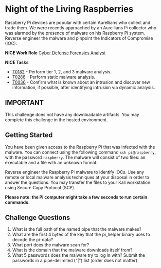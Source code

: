 # Night of the Living Raspberries

Raspberry Pi devices are popular with certain Aurellians who collect and trade them. We were recently approached by an Aurellians Pi collector who was alarmed by the presence of malware on his Raspberry Pi system. Reverse engineer the malware and pinpoint the Indicators of Compromise (IOC).

**NICE Work Role**
[Cyber Defense Forensics Analyst](https://niccs.cisa.gov/workforce-development/nice-framework/work-roles/cyber-defense-forensics-analyst)

 **NICE Tasks**
- [T0182](https://niccs.cisa.gov/workforce-development/nice-framework/tasks/t0182) - Perform tier 1, 2, and 3 malware analysis.
- [T0288](https://niccs.cisa.gov/workforce-development/nice-framework/tasks/t0288) - Perform static malware analysis.
- [T0036](https://niccs.cisa.gov/workforce-development/nice-framework/tasks/t0036) - Confirm what is known about an intrusion and discover new information, if possible, after identifying intrusion via dynamic analysis.

## IMPORTANT

This challenge does not have any downloadable artifacts. You may complete this challenge in the hosted environment.

## Getting Started

You have been given access to the Raspberry Pi that was infected with the malware. You can connect using the following command `ssh pi@raspberry`, with the password `raspberry`. The malware will consist of two files: an executable and a file with an unknown format. 

Reverse engineer the Raspberry Pi malware to identify IOCs. Use any remote or local malware analysis techniques at your disposal in order to answer the questions. You may transfer the files to your Kali workstation using Secure Copy Protocol (SCP).

**Please note: the Pi computer might take a few seconds to run certain commands.**

## Challenge Questions

1. What is the full path of the named pipe that the malware makes?
2. What are the first 4 bytes of the key that the pi_helper binary uses to decode the pi-data? 
3. What port does the malware scan for?
4. What is the domain that the malware downloads itself from?
5. What 5 passwords does the malware try to log in with? Submit the passwords in a pipe-delimited ("|") list (order does not matter).
